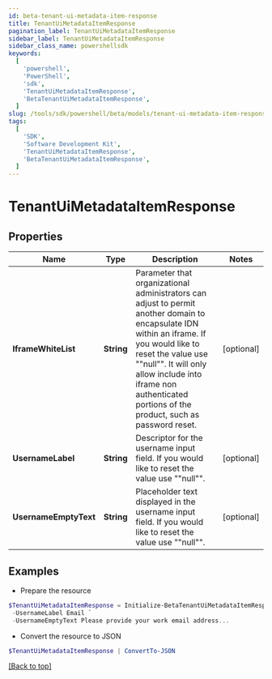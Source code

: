 ```yaml
---
id: beta-tenant-ui-metadata-item-response
title: TenantUiMetadataItemResponse
pagination_label: TenantUiMetadataItemResponse
sidebar_label: TenantUiMetadataItemResponse
sidebar_class_name: powershellsdk
keywords:
  [
    'powershell',
    'PowerShell',
    'sdk',
    'TenantUiMetadataItemResponse',
    'BetaTenantUiMetadataItemResponse',
  ]
slug: /tools/sdk/powershell/beta/models/tenant-ui-metadata-item-response
tags:
  [
    'SDK',
    'Software Development Kit',
    'TenantUiMetadataItemResponse',
    'BetaTenantUiMetadataItemResponse',
  ]
---
```


# TenantUiMetadataItemResponse

## Properties

| Name | Type | Description | Notes |
| --- | --- | --- | --- |
| **IframeWhiteList** | **String** | Parameter that organizational administrators can adjust to permit another domain to encapsulate IDN within an iframe. If you would like to reset the value use ""null"". It will only allow include into iframe non authenticated portions of the product, such as password reset. | [optional] |
| **UsernameLabel** | **String** | Descriptor for the username input field. If you would like to reset the value use ""null"". | [optional] |
| **UsernameEmptyText** | **String** | Placeholder text displayed in the username input field. If you would like to reset the value use ""null"". | [optional] |

## Examples

- Prepare the resource

```powershell
$TenantUiMetadataItemResponse = Initialize-BetaTenantUiMetadataItemResponse  -IframeWhiteList http://example.com http://example2.com `
 -UsernameLabel Email `
 -UsernameEmptyText Please provide your work email address...
```

- Convert the resource to JSON

```powershell
$TenantUiMetadataItemResponse | ConvertTo-JSON
```

[[Back to top]](#)
